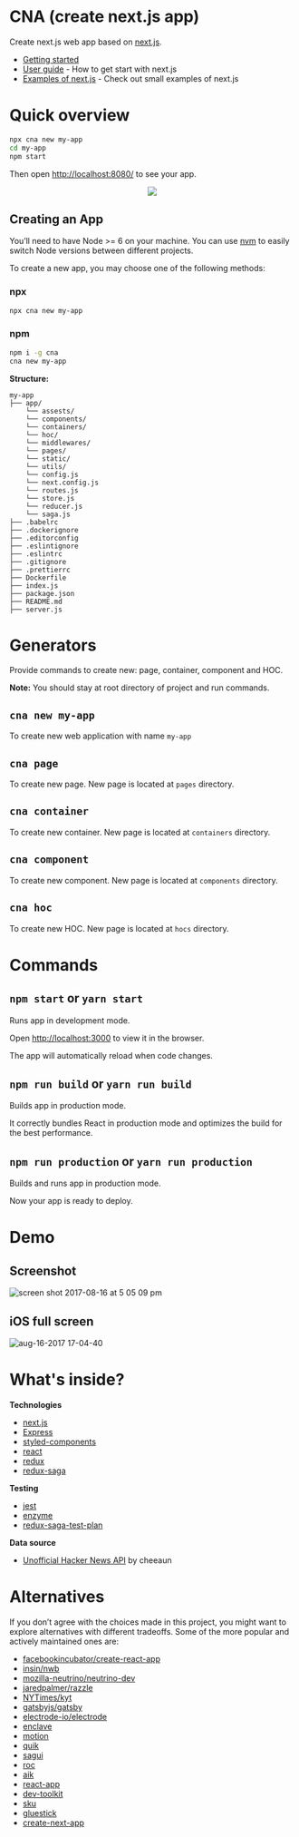 # CNA (create next.js app)
Create next.js web app based on [next.js](https://github.com/zeit/next.js/).

 - [Getting started](https://github.com/ChoTotOSS/cna#getting-started)
 - [User guide](https://learnnextjs.com/) - How to get start with next.js
 - [Examples of next.js](https://github.com/zeit/next.js/tree/master/examples) - Check out small examples of next.js

# Quick overview
```bash
npx cna new my-app
cd my-app
npm start
```

Then open [http://localhost:8080/](http://localhost:8080/) to see your app.

<p align="center">
  <img src="https://user-images.githubusercontent.com/6290720/45011706-13b6ad00-b03e-11e8-992e-ca776dc372d7.gif" />
</p>

## Creating an App

You’ll need to have Node >= 6 on your machine. You can use [nvm](https://github.com/creationix/nvm#usage) to easily switch Node versions between different projects.

To create a new app, you may choose one of the following methods:

### npx

```bash
npx cna new my-app
```

### npm
```bash
npm i -g cna
cna new my-app
```

**Structure:**

```
my-app
├── app/
    └── assests/
    └── components/
    └── containers/
    └── hoc/
    └── middlewares/
    └── pages/
    └── static/
    └── utils/
    └── config.js
    └── next.config.js
    └── routes.js
    └── store.js
    └── reducer.js
    └── saga.js
├── .babelrc
├── .dockerignore
├── .editorconfig
├── .eslintignore
├── .eslintrc
├── .gitignore
├── .prettierrc
├── Dockerfile
├── index.js
├── package.json
├── README.md
├── server.js
```

# Generators
Provide commands to create new: page, container, component and HOC.

**Note:** You should stay at root directory of project and run commands.

## `cna new my-app`
To create new web application with name `my-app`

## `cna page`
To create new page. New page is located at `pages` directory.

## `cna container`
To create new container. New page is located at `containers` directory.

## `cna component`
To create new component. New page is located at `components` directory.

## `cna hoc`
To create new HOC. New page is located at `hocs` directory.

# Commands

## `npm start` or `yarn start`

Runs app in development mode.

Open [http://localhost:3000](http://localhost:3000) to view it in the browser.

The app will automatically reload when code changes.

## `npm run build` or `yarn run build`

Builds app in production mode.

It correctly bundles React in production mode and optimizes the build for the best performance.

## `npm run production` or `yarn run production`

Builds and runs app in production mode.

Now your app is ready to deploy.

# Demo
## Screenshot
![screen shot 2017-08-16 at 5 05 09 pm](https://user-images.githubusercontent.com/6290720/29358574-b8582fb8-82a5-11e7-9e67-1dd8ae45dc7b.png)

## iOS full screen
![aug-16-2017 17-04-40](https://user-images.githubusercontent.com/6290720/29358522-8a84a8fa-82a5-11e7-9a34-aaccef3a2912.gif)


# What's inside?

**Technologies**
 - [next.js](https://github.com/zeit/next.js/)
 - [Express](https://expressjs.com/)
 - [styled-components](https://www.styled-components.com/)
 - [react](https://facebook.github.io/react/)
 - [redux](http://redux.js.org/)
 - [redux-saga](https://redux-saga.js.org)

**Testing**
- [jest](https://jestjs.io/)
- [enzyme](https://airbnb.io/enzyme/)
- [redux-saga-test-plan](http://redux-saga-test-plan.jeremyfairbank.com/)
 
**Data source**
 - [Unofficial Hacker News API](https://github.com/cheeaun/node-hnapi) by cheeaun 

# Alternatives

If you don’t agree with the choices made in this project, you might want to explore alternatives with different tradeoffs.
Some of the more popular and actively maintained ones are:

* [facebookincubator/create-react-app](https://github.com/facebookincubator/create-react-app)
* [insin/nwb](https://github.com/insin/nwb)
* [mozilla-neutrino/neutrino-dev](https://github.com/mozilla-neutrino/neutrino-dev)
* [jaredpalmer/razzle](https://github.com/jaredpalmer/razzle)
* [NYTimes/kyt](https://github.com/NYTimes/kyt)
* [gatsbyjs/gatsby](https://github.com/gatsbyjs/gatsby)
* [electrode-io/electrode](https://github.com/electrode-io/electrode)
* [enclave](https://github.com/eanplatter/enclave)
* [motion](https://github.com/steelbrain/pundle/tree/master/packages/motion)
* [quik](https://github.com/satya164/quik)
* [sagui](https://github.com/saguijs/sagui)
* [roc](https://github.com/rocjs/roc)
* [aik](https://github.com/d4rkr00t/aik)
* [react-app](https://github.com/kriasoft/react-app)
* [dev-toolkit](https://github.com/stoikerty/dev-toolkit)
* [sku](https://github.com/seek-oss/sku)
* [gluestick](https://github.com/TrueCar/gluestick)
* [create-next-app](https://github.com/segmentio/create-next-app)
